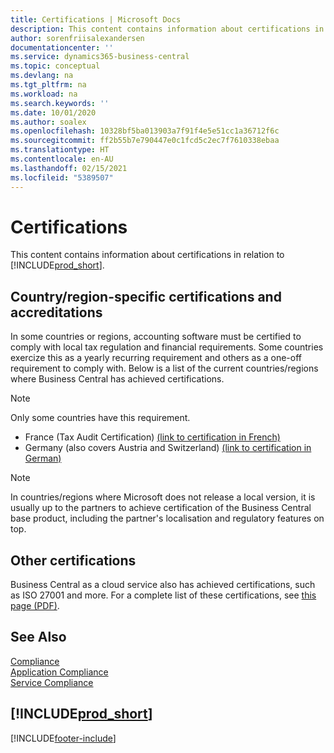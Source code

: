 ```yaml
---
title: Certifications | Microsoft Docs
description: This content contains information about certifications in relation to Business Central.
author: sorenfriisalexandersen
documentationcenter: ''
ms.service: dynamics365-business-central
ms.topic: conceptual
ms.devlang: na
ms.tgt_pltfrm: na
ms.workload: na
ms.search.keywords: ''
ms.date: 10/01/2020
ms.author: soalex
ms.openlocfilehash: 10328bf5ba013903a7f91f4e5e51cc1a36712f6c
ms.sourcegitcommit: ff2b55b7e790447e0c1fcd5c2ec7f7610338ebaa
ms.translationtype: HT
ms.contentlocale: en-AU
ms.lasthandoff: 02/15/2021
ms.locfileid: "5389507"
---
```

# <a name="certifications"></a>Certifications

This content contains information about certifications in relation to [!INCLUDE[prod_short](../includes/prod_short.md)].  

## <a name="countryregion-specific-certifications-and-accreditations"></a>Country/region-specific certifications and accreditations

In some countries or regions, accounting software must be certified to comply with local tax regulation and financial requirements. Some countries exercize this as a yearly recurring requirement and others as a one-off requirement to comply with. Below is a list of the current countries/regions where Business Central has achieved certifications.

> [!NOTE]
> Only some countries have this requirement.

- France (Tax Audit Certification) [(link to certification in French)](https://certificates.infocert.org/certificates/CERTIF-07-181-R16.pdf)  
- Germany (also covers Austria and Switzerland) [(link to certification in German)](https://www.bdo.de/de-de/themen/softwarebescheinungen/bdo/microsoft-dynamics-365-business-central)  

> [!NOTE]  
> In countries/regions where Microsoft does not release a local version, it is usually up to the partners to achieve certification of the Business Central base product, including the partner's localisation and regulatory features on top.

## <a name="other-certifications"></a>Other certifications

Business Central as a cloud service also has achieved certifications, such as ISO 27001 and more. For a complete list of these certifications, see [this page (PDF)](https://aka.ms/d365-compliance-list).

## <a name="see-also"></a>See Also

[Compliance](compliance-overview.md)  
[Application Compliance](compliance-application-compliance.md)  
[Service Compliance](compliance-service-compliance.md)  

## [!INCLUDE[prod_short](../includes/free_trial_md.md)]  


[!INCLUDE[footer-include](../includes/footer-banner.md)]